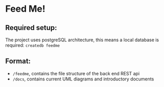 # Feed Me!

## Required setup:

The project uses postgreSQL architecture, this means a local database is required: `createdb feedme`

## Format:

* `/feedme`, contains the file structure of the back end REST api
* `/docs`, contains current UML diagrams and introductory documents
